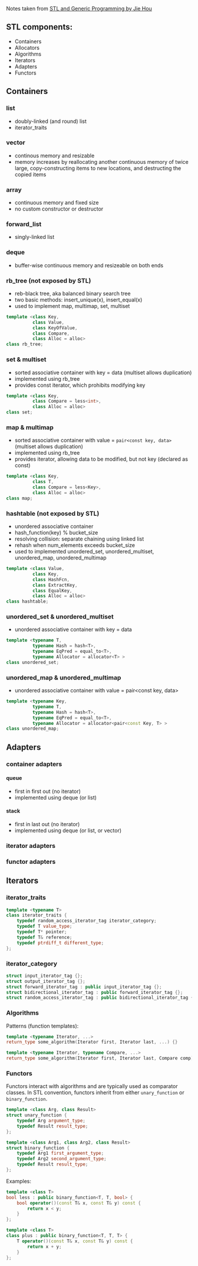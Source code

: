 Notes taken from [STL and Generic Programming by Jie Hou](https://boolan.com/course/10095)

## STL components:  
* Containers
* Allocators
* Algorithms
* Iterators
* Adapters
* Functors

## Containers
### list
* doubly-linked (and round) list
* iterator_traits

### vector
* continous memory and resizable  
* memory increases by reallocating another continuous memory of twice large,
  copy-constructing items to new locations, and destructing the copied items  

### array
* continuous memory and fixed size
* no custom constructor or destructor

### forward_list
* singly-linked list

### deque
* buffer-wise continuous memory and resizeable on both ends

### rb_tree (not exposed by STL)
* reb-black tree, aka balanced binary search tree
* two basic methods: insert_unique(x), insert_equal(x)
* used to implement map, multimap, set, multiset
```Cpp
template <class Key,
          class Value,
          class KeyOfValue,
          class Compare,
          class Alloc = alloc>
class rb_tree;
```

### set & multiset
* sorted associative container with key = data (multiset allows duplication)
* implemented using rb_tree
* provides const iterator, which prohibits modifying key
```Cpp
template <class Key, 
          class Compare = less<int>, 
          class Alloc = alloc>
class set;
```
### map & multimap
* sorted associative container with value = `pair<const key, data>` (multiset allows duplication)
* implemented using rb_tree
* provides iterator, allowing data to be modified, but not key (declared as const) 
```Cpp
template <class Key, 
          class T,
          class Compare = less<Key>, 
          class Alloc = alloc>
class map;
```

### hashtable (not exposed by STL)
* unordered associative container
* hash_function(key) % bucket_size
* resolving collision: separate chaining using linked list
* rehash when num_elements exceeds bucket_size
* used to implemented unordered_set, unordered_multiset, unordered_map, unordered_multimap
```Cpp
template <class Value,
          class Key,
          class HashFcn,
          class ExtractKey,
          class EqualKey,
          class Alloc = alloc>
class hashtable;
```

### unordered_set & unordered_multiset
* unordered associative container with key = data 
```Cpp
template <typename T,
          typename Hash = hash<T>,
          typename EqPred = equal_to<T>,
          typename Allocator = allocator<T> >
class unordered_set;
```

### unordered_map & unordered_multimap
* unordered associative container with value = pair<const key, data>
```Cpp
template <typename Key,
          typename T,
          typename Hash = hash<T>,
          typename EqPred = equal_to<T>,
          typename Allocator = allocator<pair<const Key, T> >
class unordered_map;
```

## Adapters
### container adapters
#### queue
* first in first out (no iterator)
* implemented using deque (or list)

#### stack
* first in last out (no iterator)
* implemented using deque (or list, or vector)

### iterator adapters


### functor adapters


## Iterators
### iterator_traits
```Cpp
template <typename T>
class iterator_traits {
    typedef random_access_iterator_tag iterator_category;
    typedef T value_type;
    typedef T* pointer;
    typedef T& reference;
    typedef ptrdiff_t different_type;
};
```
### iterator_category
```Cpp
struct input_iterator_tag {};
struct output_iterator_tag {};
struct forward_iterator_tag : public input_iterator_tag {};
struct bidirectional_iterator_tag : public forward_iterator_tag {};
struct random_access_iterator_tag : public bidirectional_iterator_tag {};
```

### Algorithms 
Patterns (function templates):
```Cpp
template <typename Iterator, ...>
return_type some_algorithm(Iterator first, Iterator last, ...) {}
```
```Cpp
template <typename Iterator, typename Compare, ...>
return_type some_algorithm(Iterator first, Iterator last, Compare comp) {}
```

### Functors
Functors interact with algorithms and are typically used as comparator classes. In STL convention, functors inherit from either `unary_function` or `binary_function`.
```Cpp
template <class Arg, class Result>
struct unary_function {
    typedef Arg argument_type;
    typedef Result result_type;
};

template <class Arg1, class Arg2, class Result>
struct binary_function {
    typedef Arg1 first_argument_type;
    typedef Arg2 second_argument_type;
    typedef Result result_type;
};
```
Examples:
```Cpp
template <class T>
bool less : public binary_function<T, T, bool> {
    bool operator()(const T& x, const T& y) const {
        return x < y;
    }
};

template <class T>
class plus : public binary_function<T, T, T> {
    T operator()(const T& x, const T& y) const {
        return x + y;
    }
};
```


